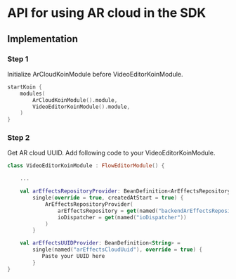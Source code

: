 # API for using AR cloud in the SDK

## Implementation

### Step 1

Initialize ArCloudKoinModule before VideoEditorKoinModule.  

```kotlin
startKoin {
    modules(
        ArCloudKoinModule().module,
        VideoEditorKoinModule().module,
    )
}
```

### Step 2

Get AR cloud UUID. Add following code to your VideoEditorKoinModule.

```kotlin
class VideoEditorKoinModule : FlowEditorModule() {

    ...

    val arEffectsRepositoryProvider: BeanDefinition<ArEffectsRepositoryProvider> =
        single(override = true, createdAtStart = true) {
            ArEffectsRepositoryProvider(
                arEffectsRepository = get(named("backendArEffectsRepository")),
                ioDispatcher = get(named("ioDispatcher"))
            )
        }

    val arEffectsUUIDProvider: BeanDefinition<String> =
        single(named("arEffectsCloudUuid"), override = true) {
           Paste your UUID here
        }
}
```